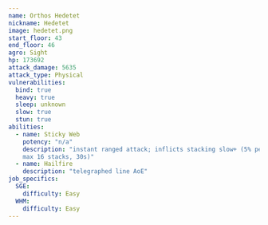 ```yaml
---
name: Orthos Hedetet
nickname: Hedetet
image: hedetet.png
start_floor: 43
end_floor: 46
agro: Sight
hp: 173692
attack_damage: 5635
attack_type: Physical
vulnerabilities:
  bind: true
  heavy: true
  sleep: unknown
  slow: true
  stun: true
abilities:
  - name: Sticky Web
    potency: "n/a"
    description: "instant ranged attack; inflicts stacking slow+ (5% per stack,
    max 16 stacks, 30s)"
  - name: Hailfire
    description: "telegraphed line AoE"
job_specifics:
  SGE:
    difficulty: Easy
  WHM:
    difficulty: Easy
---
```

